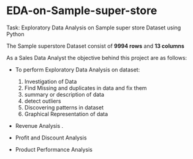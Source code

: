 # EDA-on-Sample-super-store

Task: Exploratory Data Analysis on Sample super store Dataset using Python

The Sample superstore Dataset consist of **9994 rows** and **13 columns**

As a Sales Data Analyst the objective behind this project are as follows:


*   To perform Exploratory Data Analysis on dataset:
  
      1.   Investigation of Data
      2.   Find Missing and duplicates in data and fix them
      3.   summary or description of data
      4.   detect outliers
      5.   Discovering patterns in dataset
      6.   Graphical Representation of data

*   Revenue Analysis .
  
*   Profit and Discount Analysis
  
*   Product Performance Analysis

